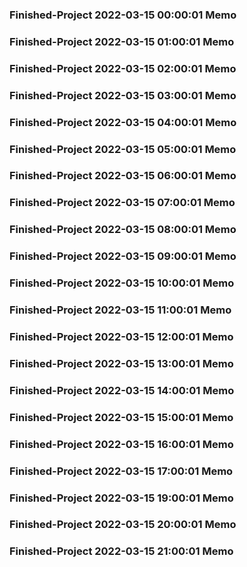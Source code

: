 ### Finished-Project 2022-03-15 00:00:01 Memo
### Finished-Project 2022-03-15 01:00:01 Memo
### Finished-Project 2022-03-15 02:00:01 Memo
### Finished-Project 2022-03-15 03:00:01 Memo
### Finished-Project 2022-03-15 04:00:01 Memo
### Finished-Project 2022-03-15 05:00:01 Memo
### Finished-Project 2022-03-15 06:00:01 Memo
### Finished-Project 2022-03-15 07:00:01 Memo
### Finished-Project 2022-03-15 08:00:01 Memo
### Finished-Project 2022-03-15 09:00:01 Memo
### Finished-Project 2022-03-15 10:00:01 Memo
### Finished-Project 2022-03-15 11:00:01 Memo
### Finished-Project 2022-03-15 12:00:01 Memo
### Finished-Project 2022-03-15 13:00:01 Memo
### Finished-Project 2022-03-15 14:00:01 Memo
### Finished-Project 2022-03-15 15:00:01 Memo
### Finished-Project 2022-03-15 16:00:01 Memo
### Finished-Project 2022-03-15 17:00:01 Memo
### Finished-Project 2022-03-15 19:00:01 Memo
### Finished-Project 2022-03-15 20:00:01 Memo
### Finished-Project 2022-03-15 21:00:01 Memo
